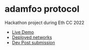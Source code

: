 # adamfoɔ protocol

Hackathon project during Eth CC 2022

- [Live Demo](https://www.adamfo.xyz)
- [Deployed networks](./contracts/networks.json)
- [Dev Post submission](https://devpost.com/software/adamfo-protocol)
